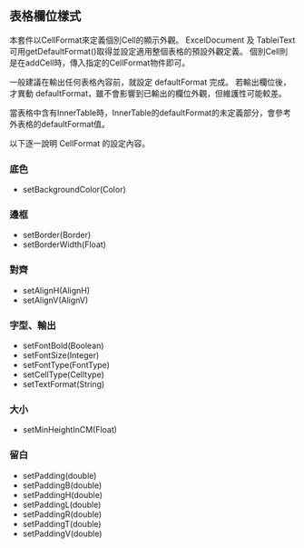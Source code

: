 ## 表格欄位樣式


本套件以CellFormat來定義個別Cell的顯示外觀。
ExcelDocument 及 TableiText 可用getDefaultFormat\(\)取得並設定適用整個表格的預設外觀定義。
個別Cell則是在addCell時，傳入指定的CellFormat物件即可。


一般建議在輸出任何表格內容前，就設定 defaultFormat 完成。
若輸出欄位後，才異動 defaultFormat，雖不會影響到已輸出的欄位外觀，但維護性可能較差。

  
當表格中含有InnerTable時，InnerTable的defaultFormat的未定義部分，會參考外表格的defaultFormat值。  

以下逐一說明 CellFormat 的設定內容。

### 底色

* setBackgroundColor(Color)

### 邊框

* setBorder(Border)
* setBorderWidth(Float)

### 對齊

* setAlignH(AlignH)
* setAlignV(AlignV)

### 字型、輸出

* setFontBold(Boolean)
* setFontSize(Integer)
* setFontType(FontType)
* setCellType(Celltype)
* setTextFormat(String)

### 大小

* setMinHeightInCM(Float)

### 留白

* setPadding(double)
* setPaddingB(double)
* setPaddingH(double)
* setPaddingL(double)
* setPaddingR(double)
* setPaddingT(double)
* setPaddingV(double)




